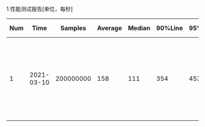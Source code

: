 1.性能测试报告[单位，每秒]

|Num     |Time        |Samples    |Average   |Median   |90%Line  |95%Line  |99%Line  |Min       |Maximun    |Error%    |Throughput    |Received KB/sec    |Sent KB/sec    |note|
|----    |----        |----       |----      |----     |----     |----     |----     |----      |----       |----      |----          |----               |----           |----|
|1       |2021-03-10  |200000000  |158       |111      |354      |453      |616      |0         |2975       |0         |10761         |10330              |1460           |使用改版的线程池;测试用2000线程/1秒循环一次/循环次数100000/持续运行5小时09分钟；测试接口：/getFolder?path=/|
